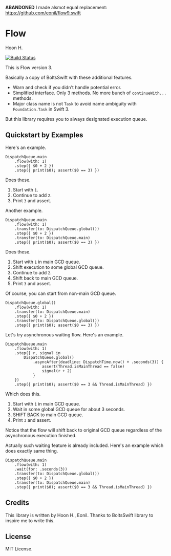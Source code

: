 **ABANDONED** I made alsmot equal replacement: https://github.com/eonil/flow9.swift



Flow
====
Hoon H.

[![Build Status](https://api.travis-ci.org/eonil/flow.swift.svg)](https://travis-ci.org/eonil/flow.swift)


This is Flow version 3.

Basically a copy of BoltsSwift with these additional features.

- Warn and check if you didn't handle potential error.
- Simplified interface. Only 3 methods. No more bunch of 
  `continueWith...` methods.
- Major class name is not `Task` to avoid name ambiguity with 
  `Foundation.Task` in Swift 3.

But this library requires you to always designated execution queue.

Quickstart by Examples
----------------------
Here's an example.

    DispatchQueue.main
        .flow(with: 1)
        .step({ $0 + 2 })
        .step({ print($0); assert($0 == 3) })

Does these.

1. Start with `1`.
2. Continue to add `2`.
3. Print `3` and assert.

Another example.

    DispatchQueue.main
        .flow(with: 1)
        .transfer(to: DispatchQueue.global())
        .step({ $0 + 2 })
        .transfer(to: DispatchQueue.main)
        .step({ print($0); assert($0 == 3) })

Does these.

1. Start with `1` in main GCD queue.
2. Shift execution to some global GCD queue.
3. Continue to add `2`.
4. Shift back to main GCD queue.
5. Print `3` and assert.

Of course, you can start from non-main GCD queue.

    DispatchQueue.global()
        .flow(with: 1)
        .transfer(to: DispatchQueue.main)
        .step({ $0 + 2 })
        .transfer(to: DispatchQueue.global())
        .step({ print($0); assert($0 == 3) })

Let's try asynchronous waiting flow.
Here's an example.

    DispatchQueue.main
        .flow(with: 1)
        .step({ r, signal in
            DispatchQueue.global()
                .asyncAfter(deadline: DispatchTime.now() + .seconds(3)) {
                    assert(Thread.isMainThread == false)
                    signal(r + 2)
                }
        })
        .step({ print($0); assert($0 == 3 && Thread.isMainThread) })

Which does this.

1. Start with `1` in main GCD queue.
2. Wait in some global GCD queue for about 3 seconds.
3. SHIFT BACK to main GCD queue.
4. Print `3` and assert.

Notice that the flow will shift back to original GCD queue regardless
of the asynchronous execution finished.

Actually such waiting feature is already included. Here's an example which 
does exactly same thing.

    DispatchQueue.main
        .flow(with: 1)
        .wait(for: .seconds(3))
        .transfer(to: DispatchQueue.global())
        .step({ $0 + 2 })
        .transfer(to: DispatchQueue.main)
        .step({ print($0); assert($0 == 3 && Thread.isMainThread) })










Credits
-------
This library is written by Hoon H., Eonil.
Thanks to BoltsSwift library to inspire me to write this.



License
-------
MIT License.




















